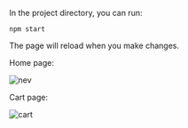 In the project directory, you can run:

`npm start`

The page will reload when you make changes.

Home page:


![nev](https://user-images.githubusercontent.com/114073036/221681942-0a3d3d1d-94ed-45c1-ae8c-a7ac868b38b9.png)


Cart page:


![cart](https://user-images.githubusercontent.com/114073036/221682101-c7624e14-a4b9-4f66-98b7-93d4e475c08a.png)
